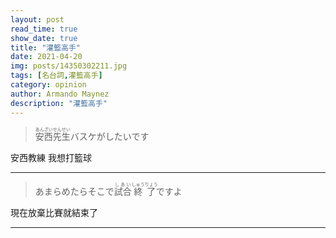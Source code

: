 ```yaml
---
layout: post
read_time: true
show_date: true
title: "灌籃高手"
date: 2021-04-20
img: posts/14350302211.jpg
tags: [名台詞,灌籃高手]
category: opinion
author: Armando Maynez
description: "灌籃高手"
---
```

> <div><ruby><rb>安西先生</rb><rt>あんざいせんせい</rt></ruby>バスケがしたいです</div>

安西教練 我想打籃球

---
> <div>あまらめたらそこで<ruby><rb>試合</rb><rt>しあい</rt></ruby><ruby><rb>終了</rb><rt>しゅうりょう</rt></ruby>ですよ</div>

現在放棄比賽就結束了

---